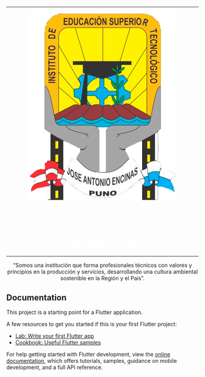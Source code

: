 


|                                |
|--------------------------------|
|<p align="center"><img src="assets/img/jae.png" alt="logo jae"></p>|
|<h2 align="center"><a href="https://www.iestpjae.edu.pe/" style="color:#FFFFFF;">INSTITUTO DE EDUCACION SUPERIOR TECNOLÓGICO PUBLICO - JOSE ANTONIO ENCINAS - PUNO</a></h2>|



<p align="center">“Somos una institución que forma profesionales técnicos con valores y principios en la producción y servicios, desarrollando una cultura ambiental sostenible en la Región y el País”.</p>
 

## Documentation

This project is a starting point for a Flutter application.

A few resources to get you started if this is your first Flutter project:

- [Lab: Write your first Flutter app](https://docs.flutter.dev/get-started/codelab)
- [Cookbook: Useful Flutter samples](https://docs.flutter.dev/cookbook)

For help getting started with Flutter development, view the
[online documentation](https://docs.flutter.dev/), which offers tutorials,
samples, guidance on mobile development, and a full API reference.

